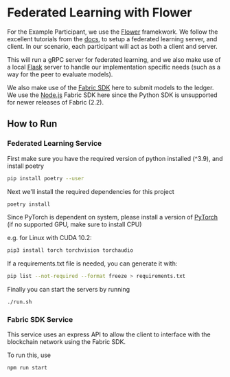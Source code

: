 # Federated Learning with Flower

For the Example Participant, we use the [Flower](https://flower.dev/) framekwork. We follow the excellent tutorials from the [docs](https://flower.dev/docs/), to setup a federated learning server, and client. In our scenario, each participant will act as both a client and server.

This will run a gRPC server for federated learning, and we also make use of a local [Flask](https://flask.palletsprojects.com) server to handle our implementation specific needs (such as a way for the peer to evaluate models).

We also make use of the [Fabric SDK](https://hyperledger.github.io/fabric-sdk-node/) here to submit models to the ledger. We use the [Node.js](https://nodejs.org/) Fabric SDK here since the Python SDK is unsupported for newer releases of Fabric (2.2).

## How to Run

### Federated Learning Service

First make sure you have the required version of python installed (^3.9), and install poetry

```sh
pip install poetry --user
```

Next we'll install the required dependencies for this project

```sh
poetry install
```

Since PyTorch is dependent on system, please install a version of [PyTorch](https://pytorch.org/get-started/locally/) (if no supported GPU, make sure to install CPU)

e.g. for Linux with CUDA 10.2:

```sh
pip3 install torch torchvision torchaudio
```

If a requirements.txt file is needed, you can generate it with:

```sh
pip list --not-required --format freeze > requirements.txt
```

Finally you can start the servers by running

```sh
./run.sh
```

### Fabric SDK Service

This service uses an express API to allow the client to interface with the blockchain network using the Fabric SDK.

To run this, use

```sh
npm run start
```
